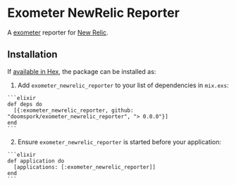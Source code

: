 # Exometer NewRelic Reporter

A [exometer](https://github.com/Feuerlabs/exometer) reporter for [New Relic](https://newrelic.com/).

## Installation

If [available in Hex](https://hex.pm/docs/publish), the package can be installed as:

  1. Add `exometer_newrelic_reporter` to your list of dependencies in `mix.exs`:

    ```elixir
    def deps do
      [{:exometer_newrelic_reporter, github: "doomspork/exometer_newrelic_reporter", "> 0.0.0"}]
    end
    ```

  2. Ensure `exometer_newrelic_reporter` is started before your application:

    ```elixir
    def application do
      [applications: [:exometer_newrelic_reporter]]
    end
    ```
